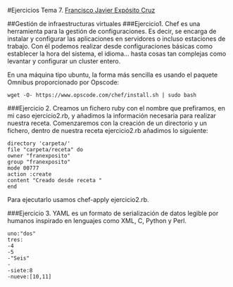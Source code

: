 #Ejercicios Tema 7. [Francisco Javier Expósito Cruz](http://github.com/franexposito)

##Gestión de infraestructuras virtuales
###Ejercicio1.
Chef es una herramienta para la gestión de configuraciones. Es decir, se encarga de instalar y configurar las aplicaciones en servidores o incluso estaciones de trabajo. Con él podemos realizar desde configuraciones básicas como establecer la hora del sistema, el idioma… hasta cosas tan complejas como levantar y configurar un cluster entero.  

En una máquina tipo ubuntu, la forma más sencilla es usando el paquete Omnibus proporcionado por Opscode:  
```
wget -O- https://www.opscode.com/chef/install.sh | sudo bash
```

###Ejercicio 2.
Creamos un fichero ruby con el nombre que prefiramos, en mi caso ejercicio2.rb, y añadimos la información necesaria para realizar nuestra receta. Comenzaremos con la creación de un directorio y un fichero, dentro de nuestra receta ejercicio2.rb añadimos lo siguiente:  

```
directory 'carpeta/'
file "carpeta/receta" do
owner "franexposito"
group "franexposito"
mode 00777
action :create
content "Creado desde receta "
end
```

Para ejecutarlo usamos chef-apply ejercicio2.rb.

###Ejercicio 3.
YAML es un formato de serialización de datos legible por humanos inspirado en lenguajes como XML, C, Python y Perl.  
```
uno:"dos"
tres:
-4
-5
-"Seis"
-
-siete:8
-nueve:[10,11]
```
